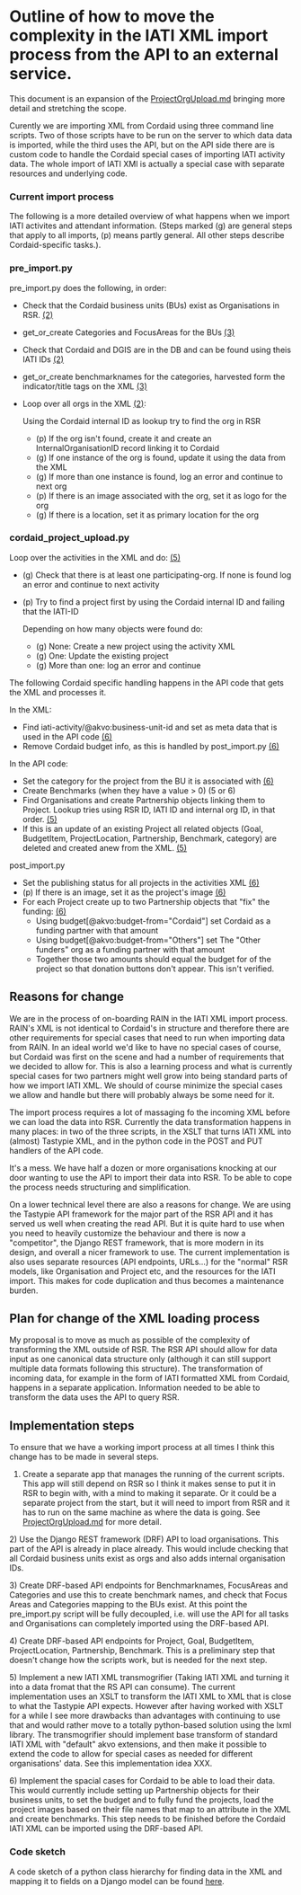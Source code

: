 # Outline of how to move the complexity in the IATI XML import process from the API to an external service.

This document is an expansion of the [ProjectOrgUpload.md](https://github.com/akvo/akvo-product-design/blob/master/RSR/Features/13-ProjectOrgUpload/TechnicalDesign/ProjectOrgUpload.md) bringing more detail and stretching the scope.

Curently we are importing XML from Cordaid using three command line scripts. Two of those scripts have to be run on the server to which data data is imported, while the third uses the API, but on the API side there are is custom code to handle the Cordaid special cases of importing IATI activity data. The whole import of IATI XMl is actually a special case with separate resources and underlying code.

### Current import process

The following is a more detailed overview of what happens when we import IATI activites and attendant information. (Steps marked (g) are general steps that apply to all imports, (p) means partly general. All other steps describe Cordaid-specific tasks.).

### pre_import.py

pre_import.py does the following, in order:

* Check that the Cordaid business units (BUs) exist as Organisations in RSR. [(2)](#2)
* get_or_create Categories and FocusAreas for the BUs [(3)](#3)
* Check that Cordaid and DGIS are in the DB and can be found using theis IATI IDs [(2)](#2)
* get_or_create benchmarknames for the categories, harvested form the indicator/title tags on the XML [(3)](#3)
* Loop over all orgs in the XML [(2)](#2):

    Using the Cordaid internal ID as lookup try to find the org in RSR
    * (p) If the org isn't found, create it and create an InternalOrganisationID record linking it to Cordaid
    * (g) If one instance of the org is found, update it using the data from the XML
    * (g) If more than one instance is found, log an error and continue to next org
    * (p) If there is an image associated with the org, set it as logo for the org
    * (g) If there is a location, set it as primary location for the org

### cordaid_project_upload.py

Loop over the activities in the XML and do: [(5)](#5)

* (g) Check that there is at least one participating-org. If none is found log an error and continue to next activity
* (p) Try to find a project first by using the Cordaid internal ID and failing that the IATI-ID

    Depending on how many objects were found do:
    * (g) None: Create a new project using the activity XML
    * (g) One: Update the existing project
    * (g) More than one: log an error and continue

The following Cordaid specific handling happens in the API code that gets the XML and processes it.

In the XML:

* Find iati-activity/@akvo:business-unit-id and set as meta data that is used in the API code [(6)](#6)
* Remove Cordaid budget info, as this is handled by post_import.py [(6)](#6)

In the API code:
* Set the category for the project from the BU it is associated with [(6)](#6)
* Create Benchmarks (when they have a value > 0) (5 or 6)
* Find Organisations and create Partnership objects linking them to Project. Lookup tries using RSR ID, IATI ID and internal org ID, in that order. [(5)](#5)
* If this is an update of an existing Project all related objects (Goal, BudgetItem, ProjectLocation, Partnership, Benchmark, category) are deleted and created anew from the XML. [(5)](#5)

post_import.py

* Set the publishing status for all projects in the activities XML [(6)](#6)
* (p) If there is an image, set it as the project's image [(6)](#6)
* For each Project create up to two Partnership objects that "fix" the funding: [(6)](#6)
    * Using budget[@akvo:budget-from="Cordaid"] set Cordaid as a funding partner with that amount
    * Using budget[@akvo:budget-from="Others"] set The "Other funders" org as a funding partner with that amount
    * Together those two amounts should equal the budget for of the project so that donation buttons don't appear. This isn't verified.

## Reasons for change

We are in the process of on-boarding RAIN in the IATI XML import process. RAIN's XML is not identical to Cordaid's in structure and therefore there are other requirements for special cases that need to run when importing data from RAIN. In an ideal world we'd like to have no special cases of course, but Cordaid was first on the scene and had a number of requirements that we decided to allow for. This is also a learning process and what is currently special cases for two partners might well grow into being standard parts of how we import IATI XML. We should of course minimize the special cases we allow and handle but there will probably always be some need for it.

 The import process requires a lot of massaging fo the incoming XML before we can load the data into RSR. Currently the data transformation happens in many places: in two of the three scripts, in the XSLT that turns IATI XML into (almost) Tastypie XML, and in the python code in the POST and PUT handlers of the API code.

 It's a mess. We have half a dozen or more organisations knocking at our door wanting to use the API to import their data into RSR. To be able to cope the process needs structuring and simplification.

 On a lower technical level there are also a reasons for change. We are using the Tastypie API framework for the major part of the RSR API and it has served us well when creating the read API. But it is quite hard to use when you need to heavily customize the behaviour and there is now a "competitor", the Django REST framework, that is more modern in its design, and overall a nicer framework to use. The current implementation is also uses separate resources (API endpoints, URLs...) for the "normal" RSR models, like Organisation and Project etc, and the resources for the IATI import. This makes for code duplication and thus becomes a maintenance burden.

 ## Plan for change of the XML loading process

 My proposal is to move as much as possible of the complexity of transforming the XML outside of RSR. The RSR API should allow for data input as one canonical data structure only (although it can still support multiple data formats following this structure). The transformation of incoming data, for example in the form of IATI formatted XML from Cordaid, happens in a separate application. Information needed to be able to transform the data uses the API to query RSR.

## Implementation steps

To ensure that we have a working import process at all times I think this change has to be made in several steps.

<a name="1"></a>
  1) Create a separate app that manages the running of the current scripts.
    This app will still depend on RSR so I think it makes sense to put it in RSR to begin with, with a mind to making it separate. Or it could be a separate project from the start, but it will need to import from RSR and it has to run on the same machine as where the data is going. See [ProjectOrgUpload.md](https://github.com/akvo/akvo-product-design/blob/master/RSR/Features/13-ProjectOrgUpload/TechnicalDesign/ProjectOrgUpload.md) for more detail.

<a name="2"></a>
  2) Use the Django REST framework (DRF) API to load organisations. This part of the API is already in place already. This would include checking that all Cordaid business units exist as orgs and also adds internal organisation IDs.

<a name="3"></a>
  3) Create DRF-based API endpoints for Benchmarknames, FocusAreas and Categories and use this to create benchmark names, and check that Focus Areas and Categories mapping to the BUs exist. At this point the pre_import.py script will be fully decoupled, i.e. will use the API for all tasks and Organisations can completely imported using the DRF-based API.

<a name="4"></a>
  4) Create DRF-based API endpoints for Project, Goal, BudgetItem, ProjectLocation, Partnership, Benchmark. This is a preliminary step that doesn't change how the scripts work, but is needed for the next step.

<a name="5"></a>
  5) Implement a new IATI XML transmogrifier (Taking IATI XML and turning it into a data fromat that the RS API can consume). The current implementation uses an XSLT to transform the IATI XML to XML that is close to what the Tastypie API expects. However after having worked with XSLT for a while I see more drawbacks than advantages with continuing to use that and would rather move to a totally python-based solution using the lxml library. The transmogrifier should implement base transform of standard IATI XML with "default" akvo extensions, and then make it possible to extend the code to allow for special cases as needed for different organisations' data. See this implementation idea XXX.

<a name="6"></a>
  6) Implement the spacial cases for Cordaid to be able to load their data. This would currently include setting up Partnership objects for their business units, to set the budget and to fully fund the projects, load the project images based on their file names that map to an attribute in the XML and create benchmarks. This step needs to be finished before the Cordaid IATI XML can be imported using the DRF-based API.

### Code sketch

A code sketch of a python class hierarchy for finding data in the XML and mapping it to fields on a Django model can be found [here](datamuncher.py).

